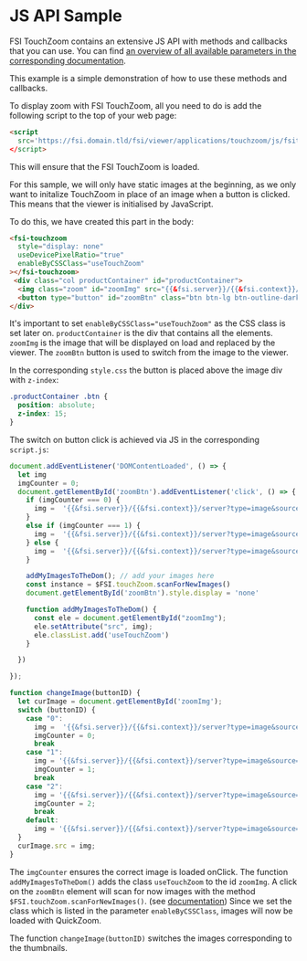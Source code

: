 # JS API Sample

FSI TouchZoom contains an extensive JS API with methods and callbacks that you can use.
You can find [an overview of all available parameters in the corresponding documentation](https://docs.neptunelabs.com/docs/fsi-quickzoom/js-api/public-methods).

This example is a simple demonstration of how to use these methods and callbacks.

To display zoom with FSI TouchZoom, all you need to do is add the following script to the top of your web page:

```html
<script
  src='https://fsi.domain.tld/fsi/viewer/applications/touchzoom/js/fsitouchzoom.js'
</script>
```
This will ensure that the FSI TouchZoom is loaded.

For this sample, we will only have static images at the beginning, as we only want to initalize TouchZoom in place of an image when a button is clicked.
This means that the viewer is initialised by JavaScript.

To do this, we have created this part in the body:

```html
<fsi-touchzoom
  style="display: none"
  useDevicePixelRatio="true"
  enableByCSSClass="useTouchZoom"
></fsi-touchzoom>
 <div class="col productContainer" id="productContainer">
  <img class="zoom" id="zoomImg" src="{{&fsi.server}}/{{&fsi.context}}/static/assets/samples/furniture/hepburn-big.jpg" width="600" height="600" alt="">
  <button type="button" id="zoomBtn" class="btn btn-lg btn-outline-dark">Show Zoom</button>
</div>
```

It's important to set `enableByCSSClass="useTouchZoom"` as the CSS class is set later on.
`productContainer` is the div that contains all the elements.
`zoomImg` is the image that will be displayed on load and replaced by the viewer.
The `zoomBtn` button is used to switch from the image to the viewer.

In the corresponding `style.css` the button is placed above the image div with `z-index`:

```css
.productContainer .btn {
  position: absolute;
  z-index: 15;
}
```

The switch on button click is achieved via JS in the corresponding `script.js`:

```js
document.addEventListener('DOMContentLoaded', () => {
  let img
  imgCounter = 0;
  document.getElementById('zoomBtn').addEventListener('click', () => {
    if (imgCounter === 0) {
      img =  '{{&fsi.server}}/{{&fsi.context}}/server?type=image&source=images/samples/ssi/furniture/home-7473734.jpg&width=600';
    }
    else if (imgCounter === 1) {
      img =  '{{&fsi.server}}/{{&fsi.context}}/server?type=image&source=images/samples/ssi/furniture/home-7473732.jpg&width=600';
    } else {
      img =  '{{&fsi.server}}/{{&fsi.context}}/server?type=image&source=images/samples/ssi/furniture/home-7531458.jpg&width=600';
    }

    addMyImagesToTheDom(); // add your images here
    const instance = $FSI.touchZoom.scanForNewImages()
    document.getElementById('zoomBtn').style.display = 'none'

    function addMyImagesToTheDom() {
      const ele = document.getElementById("zoomImg");
      ele.setAttribute("src", img);
      ele.classList.add('useTouchZoom')
    }

  })

});

function changeImage(buttonID) {
  let curImage = document.getElementById('zoomImg');
  switch (buttonID) {
    case "0":
      img =  '{{&fsi.server}}/{{&fsi.context}}/server?type=image&source=images/samples/ssi/furniture/home-7473734.jpg&width=600';
      imgCounter = 0;
      break
    case "1":
      img = '{{&fsi.server}}/{{&fsi.context}}/server?type=image&source=images/samples/ssi/furniture/home-7473732.jpg&width=600';
      imgCounter = 1;
      break
    case "2":
      img = '{{&fsi.server}}/{{&fsi.context}}/server?type=image&source=images/samples/ssi/furniture/home-7531458.jpg&width=600';
      imgCounter = 2;
      break
    default:
      img = '{{&fsi.server}}/{{&fsi.context}}/server?type=image&source=images/samples/ssi/furniture/home-7531464.jpg&width=600';
  }
  curImage.src = img;
}

```

The `imgCounter` ensures the correct image is loaded onClick.
The function `addMyImagesToTheDom()` adds the class `useTouchZoom` to the id `zoomImg`.
A click on the `zoomBtn` element will scan for now images with the method `$FSI.touchZoom.scanForNewImages()`. (see [documentation](https://docs.neptunelabs.com/docs/fsi-touchzoom/js-api/callbacks#scanfornewimages))
Since we set the class which is listed in the parameter `enableByCSSClass`, images will now be loaded with QuickZoom.

The function `changeImage(buttonID)` switches the images corresponding to the thumbnails.

